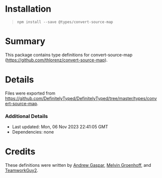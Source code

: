 # Installation
> `npm install --save @types/convert-source-map`

# Summary
This package contains type definitions for convert-source-map (https://github.com/thlorenz/convert-source-map).

# Details
Files were exported from https://github.com/DefinitelyTyped/DefinitelyTyped/tree/master/types/convert-source-map.

### Additional Details
 * Last updated: Mon, 06 Nov 2023 22:41:05 GMT
 * Dependencies: none

# Credits
These definitions were written by [Andrew Gaspar](https://github.com/AndrewGaspar), [Melvin Groenhoff](https://github.com/mgroenhoff), and [TeamworkGuy2](https://github.com/TeamworkGuy2).
